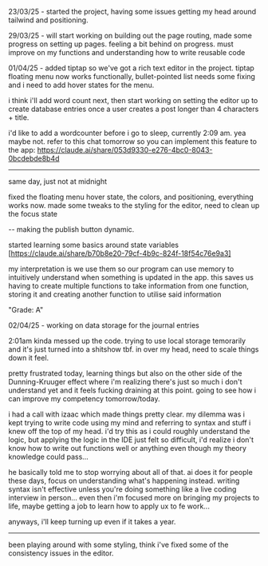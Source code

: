 23/03/25 - started the project, having some issues getting my head around tailwind and positioning.

29/03/25 - will start working on building out the page routing, made some progress on setting up pages. feeling a bit behind on progress. must improve on my functions and understanding how to write reusable code

01/04/25 - added tiptap so we've got a rich text editor in the project. tiptap floating menu now works functionally, bullet-pointed list needs some fixing and i need to add hover states for the menu. 

i think i'll add word count next, then start working on setting the editor up to create database entries once a user creates a post longer than 4 characters + title.

i'd like to add a wordcounter before i go to sleep, currently 2:09 am. yea maybe not. refer to this chat tomorrow so you can implement this feature to the app: https://claude.ai/share/053d9330-e276-4bc0-8043-0bcdebde8b4d

--- 

same day, just not at midnight

fixed the floating menu hover state, the colors, and positioning, everything works now. made some tweaks to the styling for the editor, need to clean up the focus state

-- making the publish button dynamic.

started learning some basics around state variables [https://claude.ai/share/b70b8e20-79cf-4b9c-824f-18f54c76e9a3]

my interpretation is we use them so our program can use memory to intuitively understand when something is updated in the app. this saves us having to create multiple functions to take information from one function, storing it and creating another function to utilise said information

"Grade: A"

02/04/25 - working on data storage for the journal entries

2:01am kinda messed up the code. trying to use local storage temorarily and it's just turned into a shitshow tbf. in over my head, need to scale things down it feel.

pretty frustrated today, learning things but also on the other side of the Dunning-Kruuger effect where i'm realizing there's just so much i don't understand yet and it feels fucking draining at this point. going to see how i can improve my competency tomorrow/today.

i had a call with izaac which made things pretty clear. my dilemma was i kept trying to write code using my mind and referring to syntax and stuff i knew off the top of my head. i'd try this as i could roughly understand the logic, but applying the logic in the IDE just felt so difficult, i'd realize i don't know how to write out functions well or anything even though my theory knowledge could pass... 

he basically told me to stop worrying about all of that. ai does it for people these days, focus on understanding what's happening instead. writing syntax isn't effective unless you're doing something like a live coding interview in person... even then i'm focused more on bringing my projects to life, maybe getting a job to learn how to apply ux to fe work...

anyways, i'll keep turning up even if it takes a year.

-----

been playing around with some styling, think i've fixed some of the consistency issues in the editor.


